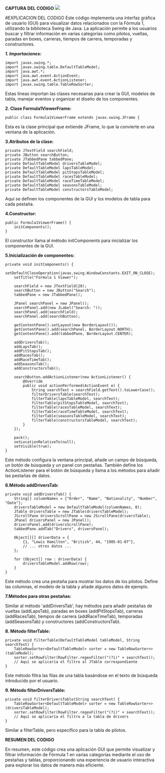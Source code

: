 **CAPTURA DEL CODIGO**
![](https://i.ibb.co/KzsGhWR/21.png)

#EXPLICACION DEL CODIGO
Este código implementa una interfaz gráfica de usuario (GUI) para visualizar datos relacionados con la Fórmula 1, utilizando la biblioteca Swing de Java. La aplicación permite a los usuarios buscar y filtrar información en varias categorías como pilotos, vueltas, paradas en boxes, carreras, tiempos de carrera, temporadas y constructores.

***1. Importaciones:***

	import javax.swing.*;
	import javax.swing.table.DefaultTableModel;
	import java.awt.*;
	import java.awt.event.ActionEvent;
	import java.awt.event.ActionListener;
	import javax.swing.table.TableRowSorter;

Estas líneas importan las clases necesarias para crear la GUI, modelos de 		tabla, manejar eventos y organizar el diseño de los componentes.


**2. Clase Formula1ViewerFrame:**

	public class Formula1ViewerFrame extends javax.swing.JFrame {

Esta es la clase principal que extiende JFrame, lo que la convierte en una ventana de la aplicación.


**3.Atributos de la clase:**

	private JTextField searchField;
	private JButton searchButton;
	private JTabbedPane tabbedPane;
	private DefaultTableModel driversTableModel;
	private DefaultTableModel lapsTableModel;
	private DefaultTableModel pitStopsTableModel;
	private DefaultTableModel racesTableModel;
	private DefaultTableModel raceTimeTableModel;
	private DefaultTableModel seasonsTableModel;
	private DefaultTableModel constructorsTableModel;

Aquí se definen los componentes de la GUI y los modelos de tabla para cada pestaña.

**4.Constructor:**

	public Formula1ViewerFrame() {
    	initComponents();
	}

El constructor llama al método initComponents para inicializar los componentes de la GUI.

**5.Inicialización de componentes:**

	private void initComponents() {
    	setDefaultCloseOperation(javax.swing.WindowConstants.EXIT_ON_CLOSE);
	    setTitle("Formula 1 Viewer");

    	searchField = new JTextField(20);
    	searchButton = new JButton("Search");
    	tabbedPane = new JTabbedPane();

    	JPanel searchPanel = new JPanel();
    	searchPanel.add(new JLabel("Search: "));
    	searchPanel.add(searchField);
    	searchPanel.add(searchButton);

    	getContentPane().setLayout(new BorderLayout());
    	getContentPane().add(searchPanel, BorderLayout.NORTH);
    	getContentPane().add(tabbedPane, BorderLayout.CENTER);

    	addDriversTab();
    	addLapsTab();
    	addPitStopsTab();
    	addRacesTab();
    	addRaceTimeTab();
    	addSeasonsTab();
    	addConstructorsTab();

    	searchButton.addActionListener(new ActionListener() {
        	@Override
        	public void actionPerformed(ActionEvent e) {
            	String searchText = searchField.getText().toLowerCase();
            	filterDriversTable(searchText);
            	filterTable(lapsTableModel, searchText);
            	filterTable(pitStopsTableModel, searchText);
            	filterTable(racesTableModel, searchText);
            	filterTable(raceTimeTableModel, searchText);
            	filterTable(seasonsTableModel, searchText);
            	filterTable(constructorsTableModel, searchText);
        	}
    	});

    	pack();
    	setLocationRelativeTo(null);
    	setVisible(true);
	}


Este método configura la ventana principal, añade un campo de búsqueda, un botón de búsqueda y un panel con pestañas. También define los ActionListener para el botón de búsqueda y llama a los métodos para añadir las pestañas de datos.

**6.Método addDriversTab:**

	private void addDriversTab() {
    	String[] columnNames = {"Order", "Name", "Nationality", "Number", "Date"};
    	driversTableModel = new DefaultTableModel(columnNames, 0);
    	JTable driversTable = new JTable(driversTableModel);
    	JScrollPane driversScrollPane = new JScrollPane(driversTable);
    	JPanel driversPanel = new JPanel();
    	driversPanel.add(driversScrollPane);
    	tabbedPane.addTab("Drivers", driversPanel);

    	Object[][] driverData = {
        	{1, "Lewis Hamilton", "British", 44, "1985-01-07"},
        	// ... otros datos ...
    	};

    	for (Object[] row : driverData) {
        	driversTableModel.addRow(row);
    	}
	}


Este método crea una pestaña para mostrar los datos de los pilotos. Define las columnas, el modelo de la tabla y añade algunos datos de ejemplo.


**7.Métodos para otras pestañas:**

Similar al método 'addDriversTab', hay métodos para añadir pestañas de vueltas (addLapsTab), paradas en boxes (addPitStopsTab), carreras (addRacesTab), tiempos de carrera (addRaceTimeTab), temporadas (addSeasonsTab) y constructores (addConstructorsTab).


**8. Método filterTable:**

	private void filterTable(DefaultTableModel tableModel, String searchText) {
    	TableRowSorter<DefaultTableModel> sorter = new TableRowSorter<>(tableModel);
    	sorter.setRowFilter(RowFilter.regexFilter("(?i)" + searchText));
    	// Aquí se aplicaría el filtro al JTable correspondiente
	}

Este método filtra las filas de una tabla basándose en el texto de búsqueda introducido por el usuario.


**9. Método filterDriversTable:**

	private void filterDriversTable(String searchText) {
    	TableRowSorter<DefaultTableModel> sorter = new TableRowSorter<>(driversTableModel);
    	sorter.setRowFilter(RowFilter.regexFilter("(?i)" + searchText));
    	// Aquí se aplicaría el filtro a la tabla de drivers
	}

Similar a filterTable, pero específico para la tabla de pilotos.

**RESUMEN DEL CODIGO**

En resumen, este código crea una aplicación GUI que permite visualizar y filtrar información de Fórmula 1 en varias categorías mediante el uso de pestañas y tablas, proporcionando una experiencia de usuario interactiva para explorar los datos de manera más eficiente.
